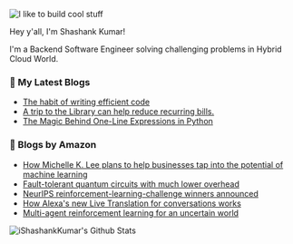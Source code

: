 ![I like to build cool stuff](https://res.cloudinary.com/dt8g3rhcy/image/upload/v1595929574/i_like_to_build_cool_shit._1_nzbwjh.png)

Hey y'all, I'm Shashank Kumar! 

I'm a Backend Software Engineer solving challenging problems in Hybrid Cloud World.

### 📕 My Latest Blogs
<!-- BLOG-POST-LIST:START -->
- [The habit of writing efficient code](https://medium.com/@ishashankkumar/the-habit-of-writing-efficient-code-153b05f04269?source=rss-d24dda280d5f------2)
- [A trip to the Library can help reduce recurring bills.](https://medium.com/swlh/a-trip-to-the-library-can-help-reduce-recurring-bills-23bca495cdf5?source=rss-d24dda280d5f------2)
- [The Magic Behind One-Line Expressions in Python](https://medium.com/swlh/the-magic-behind-one-line-expressions-in-python-816c10180c5c?source=rss-d24dda280d5f------2)
<!-- BLOG-POST-LIST:END -->

### 📕 Blogs by Amazon
<!-- AMAZON-BLOG-POST-LIST:START -->
- [How Michelle K. Lee plans to help businesses tap into the potential of machine learning](https://www.amazon.science/working-at-amazon/how-michelle-k-lee-plans-to-help-businesses-tap-into-the-potential-of-machine-learning)
- [Fault-tolerant quantum circuits with much lower overhead](https://www.amazon.science/blog/fault-tolerant-quantum-circuits-with-much-lower-overhead)
- [NeurIPS reinforcement-learning-challenge winners announced](https://www.amazon.science/blog/neurips-reinforcement-learning-challenge-winners-announced)
- [How Alexa's new Live Translation for conversations works](https://www.amazon.science/blog/how-alexas-new-live-translation-for-conversations-works)
- [Multi-agent reinforcement learning for an uncertain world](https://www.amazon.science/blog/multi-agent-reinforcement-learning-for-an-uncertain-world)
<!-- AMAZON-BLOG-POST-LIST:END -->



<img align="center" alt="iShashankKumar's Github Stats" src="https://github-readme-stats.vercel.app/api?username=ishashankkumar&show_icons=true&hide_border=true" />
